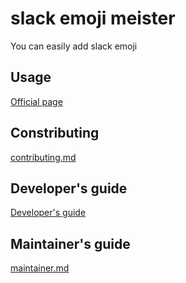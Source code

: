 # slack emoji meister

You can easily add slack emoji

## Usage

[Official page](https://takanakahiko.me/slack-emoji-meister)

## Constributing

[contributing.md](https://github.com/takanakahiko/slack-emoji-meister/blob/master/.github/CONTRIBUTING.md)

## Developer's guide

[Developer's guide](https://takanakahiko.me/slack-emoji-meister/dev)

## Maintainer's guide

[maintainer.md](https://takanakahiko.me/slack-emoji-meister/maintainer)
